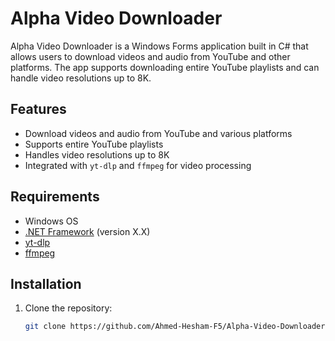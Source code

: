 # Alpha Video Downloader

Alpha Video Downloader is a Windows Forms application built in C# that allows users to download videos and audio from YouTube and other platforms. The app supports downloading entire YouTube playlists and can handle video resolutions up to 8K.

## Features

- Download videos and audio from YouTube and various platforms
- Supports entire YouTube playlists
- Handles video resolutions up to 8K
- Integrated with `yt-dlp` and `ffmpeg` for video processing

## Requirements

- Windows OS
- [.NET Framework](https://dotnet.microsoft.com/download) (version X.X)
- [yt-dlp](https://github.com/yt-dlp/yt-dlp)
- [ffmpeg](https://ffmpeg.org/download.html)

## Installation

1. Clone the repository:
   ```bash
   git clone https://github.com/Ahmed-Hesham-F5/Alpha-Video-Downloader
